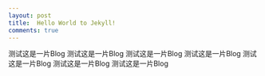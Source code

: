 ```yaml
---
layout: post
title:  Hello World to Jekyll!
comments: true
---
```


测试这是一片Blog
测试这是一片Blog
测试这是一片Blog
测试这是一片Blog
测试这是一片Blog
测试这是一片Blog
测试这是一片Blog